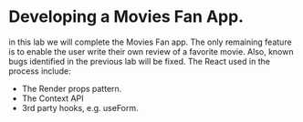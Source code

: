 # Developing a Movies Fan App.

in this lab we will complete the Movies Fan app. The only remaining feature is to enable the user write their own review of a favorite movie. Also, known bugs identified in the previous lab will be fixed. The React used in the process include:

+ The Render props pattern.
+ The Context API
+ 3rd party hooks, e.g. useForm.


